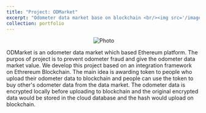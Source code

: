 ```yaml
---
title: "Project: ODMarket"
excerpt: "Odometer data market base on blockchain <br/><img src='/images/Odometer-2.jpg' style='width: 600px;'>"
collection: portfolio
---
```

<p align="center">
  <img src="https://kunpengren.github.io/images/Odometer-2.jpg?raw=true" alt="Photo" />
</p>
ODMarket is an odometer data market which based Ethereum platform. The purpos of project
is to prevent odometer fraud and give the odometer data market value.  
We develop this project based on an integration framework on Ethrereum Blockchain. The main idea is awarding token to people who upload their odometer data to blockchain and people can use the token to buy other's odometer data from the data market. The odometer data is encrypted locally before uploading to blockchain and the original encrypted data would be stored in the cloud database and the hash would upload on blockchain.